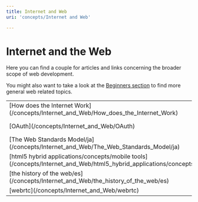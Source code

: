 ```yaml
---
title: Internet and Web
uri: 'concepts/Internet and Web'

---
```

# Internet and the Web

Here you can find a couple for articles and links concerning the broader scope of web development.

You might also want to take a look at the [Beginners section](/beginners) to find more general web related topics.

<table class="mw-prefixindex-list-table">
<tr>
<td>
[How does the Internet Work](/concepts/Internet_and_Web/How_does_the_Internet_Work)

</td>
<td>
[How does the Internet Work/es](/concepts/Internet_and_Web/How_does_the_Internet_Work/es)

</td>
<td>
[How does the Internet Work/ja](/concepts/Internet_and_Web/How_does_the_Internet_Work/ja)

</td>
</tr>
<tr>
<td>
[OAuth](/concepts/Internet_and_Web/OAuth)

</td>
<td>
[The History of the Web](/concepts/Internet_and_Web/The_History_of_the_Web)

</td>
<td>
[The Web Standards Model](/concepts/Internet_and_Web/The_Web_Standards_Model)

</td>
</tr>
<tr>
<td>
[The Web Standards Model/ja](/concepts/Internet_and_Web/The_Web_Standards_Model/ja)

</td>
<td>
[how browsers work](/concepts/Internet_and_Web/how_browsers_work)

</td>
<td>
[html5 hybrid applications](/concepts/Internet_and_Web/html5_hybrid_applications)

</td>
</tr>
<tr>
<td>
[html5 hybrid applications/concepts/mobile tools](/concepts/Internet_and_Web/html5_hybrid_applications/concepts/mobile_tools)

</td>
<td>
[mime types](/concepts/Internet_and_Web/mime_types)

</td>
<td>
[proxy based browsers](/concepts/Internet_and_Web/proxy_based_browsers)

</td>
</tr>
<tr>
<td>
[the history of the web/es](/concepts/Internet_and_Web/the_history_of_the_web/es)

</td>
<td>
[the history of the web/ja](/concepts/Internet_and_Web/the_history_of_the_web/ja)

</td>
<td>
[the history of the web/tr](/concepts/Internet_and_Web/the_history_of_the_web/tr)

</td>
</tr>
<tr>
<td>
[webrtc](/concepts/Internet_and_Web/webrtc)

</td>
</tr>
</table>
